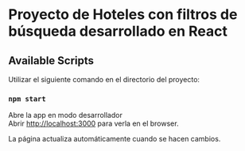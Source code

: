 # Proyecto de Hoteles con filtros de búsqueda desarrollado en React

## Available Scripts

Utilizar el siguiente comando en el directorio del proyecto:

### `npm start`

Abre la app en modo desarrollador<br />
Abrir [http://localhost:3000](http://localhost:3000) para verla en el browser.

La página actualiza automáticamente cuando se hacen cambios.

